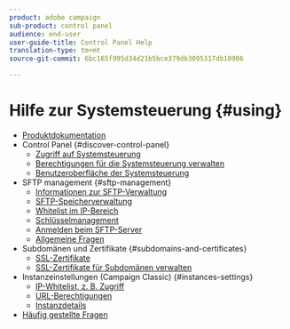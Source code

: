 ```yaml
---
product: adobe campaign
sub-product: control panel
audience: end-user
user-guide-title: Control Panel Help
translation-type: tm+mt
source-git-commit: 6bc165f995d34d21b5bce379db3095317db10906

---
```



# Hilfe zur Systemsteuerung {#using}

+ [Produktdokumentation](control-panel-home.md)
+ Control Panel {#discover-control-panel}
   + [Zugriff auf Systemsteuerung](discover/using/accessing-control-panel.md)
   + [Berechtigungen für die Systemsteuerung verwalten](discover/using/managing-permissions.md)
   + [Benutzeroberfläche der Systemsteuerung](discover/using/discovering-the-interface.md)
+ SFTP management {#sftp-management}
   + [Informationen zur SFTP-Verwaltung](sftp/using/about-sftp-management.md)
   + [SFTP-Speicherverwaltung](sftp/using/sftp-storage-management.md)
   + [Whitelist im IP-Bereich](sftp/using/ip-range-whitelisting.md)
   + [Schlüsselmanagement](sftp/using/key-management.md)
   + [Anmelden beim SFTP-Server](sftp/using/logging-into-sftp-server.md)
   + [Allgemeine Fragen](sftp/using/common-questions.md)
+ Subdomänen und Zertifikate {#subdomains-and-certificates}
   + [SSL-Zertifikate](subdomains-certificates/using/about-ssl-certificates.md)
   + [SSL-Zertifikate für Subdomänen verwalten](subdomains-certificates/using/managing-ssl-certificates.md)
+ Instanzeinstellungen (Campaign Classic) {#instances-settings}
   + [IP-Whitelist, z. B. Zugriff](instances-settings/using/ip-whitelisting-instance-access.md)
   + [URL-Berechtigungen](instances-settings/using/url-permissions.md)
   + [Instanzdetails](instances-settings/using/instance-details.md)
+ [Häufig gestellte Fragen](faq.md)
